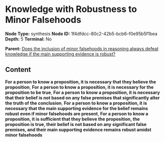 # Knowledge with Robustness to Minor Falsehoods

**Node Type:** synthesis
**Node ID:** 1f4dfdcc-80c2-42b5-bcb6-f0e95b5f1bea
**Depth:** 5
**Terminal:** No

**Parent:** [Does the inclusion of minor falsehoods in reasoning always defeat knowledge if the main supporting evidence is robust?](does-the-inclusion-of-minor-falsehoods-in-reasoning-always-defeat-knowledge-if-the-main-supporting-evidence-is-robust-antithesis-70594968-f93c-43d0-a3ef-d4aee0ddbadd.md)

## Content

**For a person to know a proposition, it is necessary that they believe the proposition**, **For a person to know a proposition, it is necessary for the proposition to be true**, **For a person to know a proposition, it is necessary that their belief is not based on any false premises that significantly alter the truth of the conclusion**, **For a person to know a proposition, it is necessary that the main supporting evidence for the belief remains robust even if minor falsehoods are present**, **For a person to know a proposition, it is sufficient that they believe the proposition, the proposition is true, their belief is not based on any significant false premises, and their main supporting evidence remains robust amidst minor falsehoods**
